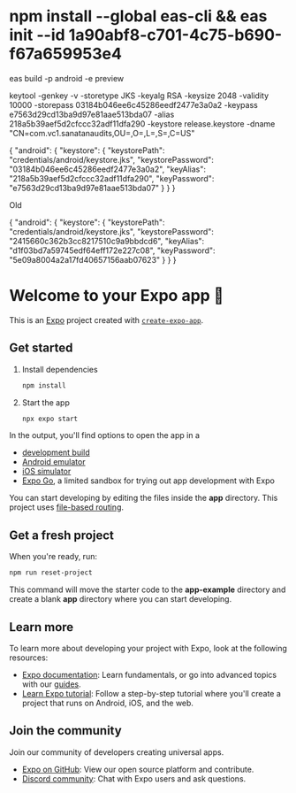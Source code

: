 # npm install --global eas-cli && eas init --id 1a90abf8-c701-4c75-b690-f67a659953e4
<!-- npx expo-doctor -->
<!-- npx expo export -->

eas build -p android -e preview

keytool -genkey -v -storetype JKS -keyalg RSA -keysize 2048 -validity 10000 -storepass 03184b046ee6c45286eedf2477e3a0a2 -keypass e7563d29cd13ba9d97e81aae513bda07 -alias 218a5b39aef5d2cfccc32adf11dfa290 -keystore release.keystore -dname "CN=com.vc1.sanatanaudits,OU=,O=,L=,S=,C=US"

{
  "android": {
    "keystore": {
      "keystorePath": "credentials/android/keystore.jks",
      "keystorePassword": "03184b046ee6c45286eedf2477e3a0a2",
      "keyAlias": "218a5b39aef5d2cfccc32adf11dfa290",
      "keyPassword": "e7563d29cd13ba9d97e81aae513bda07"
    }
  }
}


Old

{
  "android": {
    "keystore": {
      "keystorePath": "credentials/android/keystore.jks",
      "keystorePassword": "2415660c362b3cc8217510c9a9bbdcd6",
      "keyAlias": "d1f03bd7a59745edf64eff172e227c08",
      "keyPassword": "5e09a8004a2a17fd40657156aab07623"
    }
  }
}

# Welcome to your Expo app 👋

This is an [Expo](https://expo.dev) project created with [`create-expo-app`](https://www.npmjs.com/package/create-expo-app).

## Get started

1. Install dependencies

   ```bash
   npm install
   ```

2. Start the app

   ```bash
   npx expo start
   ```

In the output, you'll find options to open the app in a

- [development build](https://docs.expo.dev/develop/development-builds/introduction/)
- [Android emulator](https://docs.expo.dev/workflow/android-studio-emulator/)
- [iOS simulator](https://docs.expo.dev/workflow/ios-simulator/)
- [Expo Go](https://expo.dev/go), a limited sandbox for trying out app development with Expo

You can start developing by editing the files inside the **app** directory. This project uses [file-based routing](https://docs.expo.dev/router/introduction).

## Get a fresh project

When you're ready, run:

```bash
npm run reset-project
```

This command will move the starter code to the **app-example** directory and create a blank **app** directory where you can start developing.

## Learn more

To learn more about developing your project with Expo, look at the following resources:

- [Expo documentation](https://docs.expo.dev/): Learn fundamentals, or go into advanced topics with our [guides](https://docs.expo.dev/guides).
- [Learn Expo tutorial](https://docs.expo.dev/tutorial/introduction/): Follow a step-by-step tutorial where you'll create a project that runs on Android, iOS, and the web.

## Join the community

Join our community of developers creating universal apps.

- [Expo on GitHub](https://github.com/expo/expo): View our open source platform and contribute.
- [Discord community](https://chat.expo.dev): Chat with Expo users and ask questions.
